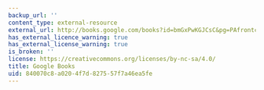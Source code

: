 ```yaml
---
backup_url: ''
content_type: external-resource
external_url: http://books.google.com/books?id=bmGxPwKGJCsC&pg=PAfrontcover
has_external_licence_warning: true
has_external_license_warning: true
is_broken: ''
license: https://creativecommons.org/licenses/by-nc-sa/4.0/
title: Google Books
uid: 840070c8-a020-4f7d-8275-57f7a46ea5fe
---
```

